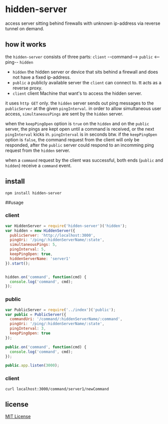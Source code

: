 hidden-server
=============

access server sitting behind firewalls with unknown ip-address via reverse tunnel on demand.

## how it works

the `hidden-server` consists of three parts: `client` --command--> `public` <--ping-- `hidden`
 - `hidden` the hidden server or device that sits behind a firewall and does not have a fixed ip-address.
 - `public` a publicly available server the `client` can connect to. tt acts as a reverse proxy.
 - `client` client Machine that want's to access the hidden server.



it uses `http GET` only. the `hidden` server sends out ping messages to the `publicServer` at the given `pingInterval`.
in order to allow simultaneous user access, `simultaneousPings` are sent by the `hidden` server.


when the `keepPingOpen` option is `true` on the `hidden` and on the `public` server,
the pings are kept open until a command is received, or the next `pingInterval` kicks in. `pingInterval` is in seconds btw.
if the `keepPingOpen` option is `false`, the command request from the client will only be responded,
after the `public` server could respond to an incomming ping request from the `hidden` server.


when a `command` request by the client was successful, both ends (`public` and `hidden`) receive a `command` event.


## install

  ```shell
  npm install hidden-server
  ```

##usage

### client

  ```javascript
  var HiddenServer = require('hidden-server')('hidden');
  var hidden = new HiddenServer({
    publicServer: 'http://localhost:3000',
    pingUri: '/ping/:hiddenServerName/:state',
    simultaneousPings: 5,
    pingInterval: 5,
    keepPingOpen: true,
    hiddenServerName: 'server1'
  }).start();


  hidden.on('command', function(cmd) {
    console.log('command', cmd);
  });
  ```

### public

  ```javascript
  var PublicServer = require('../index')('public');
  var public = PublicServer({
    commandUri: '/command/:hiddenServerName/:command',
    pingUri: '/ping/:hiddenServerName/:state',
    pingInterval: 3,
    keepPingOpen: true
  });

  public.on('command', function(cmd) {
    console.log('command', cmd);
  });

  public.app.listen(3000);
  ```

### client

  ```shell
  curl localhost:3000/command/server1/newCommand
  ```

## license
[MIT License](LICENSE)
